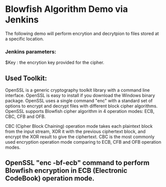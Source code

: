 # Blowfish Algorithm Demo via Jenkins

The following demo will perform encrytion and decrytpion to files stored at a specific location. 


### Jenkins parameters: 

$Key : the encrytion key provided for the cipher. 


## Used Toolkit: 

OpenSSL is a generic cryptography toolkit library with a command line interface.
OpenSSL is easy to install if you download the Windows binary package.
OpenSSL uses a single command "enc" with a standard set of options to encrypt and decrypt files with different block cipher algorithms.
OpenSSL supports Blowfish cipher algorithm in 4 operation modes: ECB, CBC, CFB and OFB.

CBC (Cipher Block Chaining) operation mode takes each plaintext block from the input stream, XOR it with the previous ciphertext block, and encrypt the XOR result to give the ciphertext.
CBC is the most commonly used encryption operation mode comparing to ECB, CFB and OFB operation modes.

## OpenSSL "enc -bf-ecb" command to perform Blowfish encryption in ECB (Electronic CodeBook) operation mode. 